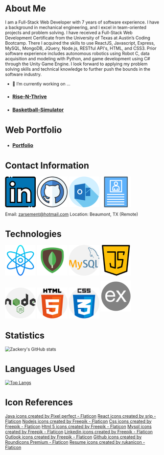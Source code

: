 # About Me

I am a Full-Stack Web Developer with 7 years of software experience. I have a background in mechanical engineering, and I excel in team-oriented projects and problem solving. I have received a Full-Stack Web Development Certificate from the University of Texas at Austin’s Coding Bootcamp. There I acquired the skills to use ReactJS, Javascript, Express, MySQL, MongoDB, JQuery, Node.js, RESTful API's, HTML, and CSS3. Prior software experience includes autonomous robotics using Robot C, data acquisition and modeling with Python, and game development using C# through the Unity Game Engine. I look forward to applying my problem solving skills and technical knowledge to further push the bounds in the software industry.

- 🔭 I’m currently working on ...
- ### [Rise-N-Thrive](https://github.com/romeodixonll/Rise-N-Thrive)
- ### [Basketball-Simulator](https://github.com/ZackeryArsement/basketball-simulation)

# Web Portfolio

- ### [Portfolio](https://zackeryarsement.github.io/react-portfolio/)

# Contact Information
<a href="https://www.linkedin.com/in/zackery-arsement/" target="_blank"><img align="center" src="./images/linkedin.png" height="100" /></a>
<a href="https://github.com/ZackeryArsement" target="_blank"><img align="center" src="./images/github.png" height="100" /></a>
<a href="mailto:zarsement@hotmail.com" target="_blank"><img align="center" src="./images/outlook.png" height="100" /></a>
<a href="/images/resume.pdf" target="_blank" download><img align="center" src="./images/cv.png" height="100" /></a>

Email: zarsement@hotmail.com
Location: Beaumont, TX (Remote)

# Technologies

<a href="https://reactjs.org/" target="_blank"><img align="center" src="./images/atom.png" height="100" /></a>
<a href="https://www.mongodb.com/" target="_blank"><img align="center" src="./images/mongodb.png" height="100" /></a>
<a href="https://www.mysql.com/" target="_blank"><img align="center" src="./images/mysql.png" height="100" /></a>
<a href="https://www.javascript.com/" target="_blank"><img align="center" src="./images/java-script.png" height="100" /></a>
<a href="https://nodejs.org/en/" target="_blank"><img align="center" src="./images/nodejs.png" height="100" /></a>
<a href="https://html.com/" target="_blank"><img align="center" src="./images/html-5.png" height="100" /></a>
<a href="https://www.w3.org/Style/CSS/Overview.en.html" target="_blank"><img align="center" src="./images/css.png" height="100" /></a>
<a href="https://expressjs.com/" target="_blank" style="font-size: 6rem;"><img align="center" src="./images/express.png" height="100" /></a>

# Statistics
![Zackery's GitHub stats](https://github-readme-stats.vercel.app/api?username=ZackeryArsement&show_icons=true&theme=darcula)
# Languages Used
[![Top Langs](https://github-readme-stats.vercel.app/api/top-langs/?username=ZackeryArsement&layout=compact)](https://github.com/ZackeryArsement/github-readme-stats)

# Icon References
<a href="https://www.flaticon.com/free-icons/java" title="java icons">Java icons created by Pixel perfect - Flaticon</a>
<a href="https://www.flaticon.com/free-icons/react" title="react icons">React icons created by srip - Flaticon</a>
<a href="https://www.flaticon.com/free-icons/nodejs" title="nodejs icons">Nodejs icons created by Freepik - Flaticon</a>
<a href="https://www.flaticon.com/free-icons/css" title="css icons">Css icons created by Freepik - Flaticon</a>
<a href="https://www.flaticon.com/free-icons/html-5" title="html 5 icons">Html 5 icons created by Freepik - Flaticon</a>
<a href="https://www.flaticon.com/free-icons/mysql" title="mysql icons">Mysql icons created by Freepik - Flaticon</a>
<a href="https://www.flaticon.com/free-icons/linkedin" title="linkedin icons">Linkedin icons created by Freepik - Flaticon</a>
<a href="https://www.flaticon.com/free-icons/outlook" title="outlook icons">Outlook icons created by Freepik - Flaticon</a>
<a href="https://www.flaticon.com/free-icons/github" title="github icons">Github icons created by Roundicons Premium - Flaticon</a>
<a href="https://www.flaticon.com/free-icons/resume" title="resume icons">Resume icons created by rukanicon - Flaticon</a>

<!--
**ZackeryArsement/ZackeryArsement** is a ✨ _special_ ✨ repository because its `README.md` (this file) appears on your GitHub profile.

Here are some ideas to get you started:

- 🔭 I’m currently working on ...
- 🌱 I’m currently learning ...
- 👯 I’m looking to collaborate on ...
- 🤔 I’m looking for help with ...
- 💬 Ask me about ...
- 📫 How to reach me: ...
- 😄 Pronouns: ...
- ⚡ Fun fact: ...
-->
